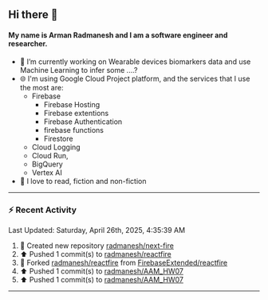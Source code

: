 ## Hi there 👋

#### My name is Arman Radmanesh and I am a software engineer and researcher.

- 🔭 I’m currently working on Wearable devices biomarkers data and use Machine Learning to infer some ....?
- 🌐 I'm using Google Cloud Project platform, and the services that I use the most are:
  - Firebase
     - Firebase Hosting
     - Firebase extentions 
     - Firebase Authentication
     - firebase functions
     - Firestore
  - Cloud Logging
  - Cloud Run,
  - BigQuery
  - Vertex AI
- 📖 I love to read, fiction and non-fiction

---

### :zap: Recent Activity

<!--START_SECTION:activity-->
<!--END_SECTION:activity-->

<!--RECENT_ACTIVITY:last_update-->
Last Updated: Saturday, April 26th, 2025, 4:35:39 AM
<!--RECENT_ACTIVITY:last_update_end-->

<!--RECENT_ACTIVITY:start-->
1. 📔 Created new repository [radmanesh/next-fire](https://github.com/radmanesh/next-fire)
2. ⬆️ Pushed 1 commit(s) to [radmanesh/reactfire](https://github.com/radmanesh/reactfire)
3. 🔱 Forked [radmanesh/reactfire](https://github.com/radmanesh/reactfire) from [FirebaseExtended/reactfire](https://github.com/FirebaseExtended/reactfire)
4. ⬆️ Pushed 1 commit(s) to [radmanesh/AAM_HW07](https://github.com/radmanesh/AAM_HW07)
5. ⬆️ Pushed 1 commit(s) to [radmanesh/AAM_HW07](https://github.com/radmanesh/AAM_HW07)
<!--RECENT_ACTIVITY:end-->

---

<!--
**radmanesh/radmanesh** is a ✨ _special_ ✨ repository because its `README.md` (this file) appears on your GitHub profile.

Here are some ideas to get you started:

- 🔭 I’m currently working on ...
- 🌱 I’m currently learning ...
- 👯 I’m looking to collaborate on ...
- 🤔 I’m looking for help with ...
- 💬 Ask me about ...
- 📫 How to reach me: ...
- 😄 Pronouns: ...
- ⚡ Fun fact: ...
-->
